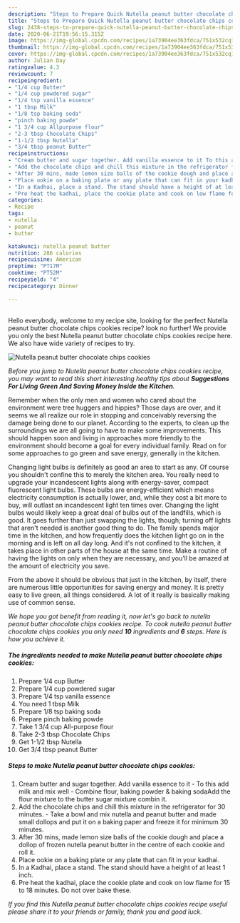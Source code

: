 ```yaml
---
description: "Steps to Prepare Quick Nutella peanut butter chocolate chips cookies"
title: "Steps to Prepare Quick Nutella peanut butter chocolate chips cookies"
slug: 2438-steps-to-prepare-quick-nutella-peanut-butter-chocolate-chips-cookies
date: 2020-06-21T19:56:15.315Z
image: https://img-global.cpcdn.com/recipes/1a73904ee363fdca/751x532cq70/nutella-peanut-butter-chocolate-chips-cookies-recipe-main-photo.jpg
thumbnail: https://img-global.cpcdn.com/recipes/1a73904ee363fdca/751x532cq70/nutella-peanut-butter-chocolate-chips-cookies-recipe-main-photo.jpg
cover: https://img-global.cpcdn.com/recipes/1a73904ee363fdca/751x532cq70/nutella-peanut-butter-chocolate-chips-cookies-recipe-main-photo.jpg
author: Julian Day
ratingvalue: 4.3
reviewcount: 7
recipeingredient:
- "1/4 cup Butter"
- "1/4 cup powdered sugar"
- "1/4 tsp vanilla essence"
- "1 tbsp Milk"
- "1/8 tsp baking soda"
- "pinch baking powde"
- "1 3/4 cup Allpurpose flour"
- "2-3 tbsp Chocolate Chips"
- "1-1/2 tbsp Nutella"
- "3/4 tbsp peanut Butter"
recipeinstructions:
- "Cream butter and sugar together. Add vanilla essence to it To this add milk and mix well Combine flour, baking powder &amp; baking sodaAdd the flour mixture to the butter sugar mixture combin it."
- "Add the chocolate chips and chill this mixture in the refrigerator for 30 minutes. Take a bowl and mix nutella and peanut butter and made small dollops and put it on a baking paper and freeze it for minimum 30 minutes."
- "After 30 mins, made lemon size balls of the cookie dough and place a dollop of frozen nutella peanut butter in the centre of each cookie and roll it."
- "Place ookie on a baking plate or any plate that can fit in your kadhai."
- "In a Kadhai, place a stand. The stand should have a height of at least 1 inch."
- "Pre heat the kadhai, place the cookie plate and cook on low flame for 15 to 18 minutes. Do not over bake these."
categories:
- Recipe
tags:
- nutella
- peanut
- butter

katakunci: nutella peanut butter 
nutrition: 286 calories
recipecuisine: American
preptime: "PT17M"
cooktime: "PT52M"
recipeyield: "4"
recipecategory: Dinner

---
```

<br>
Hello everybody, welcome to my recipe site, looking for the perfect Nutella peanut butter chocolate chips cookies recipe? look no further! We provide you only the best Nutella peanut butter chocolate chips cookies recipe here. We also have wide variety of recipes to try.
<br>


![Nutella peanut butter chocolate chips cookies](https://img-global.cpcdn.com/recipes/1a73904ee363fdca/751x532cq70/nutella-peanut-butter-chocolate-chips-cookies-recipe-main-photo.jpg)

<i>Before you jump to Nutella peanut butter chocolate chips cookies recipe, you may want to read this short interesting healthy tips about 
<strong>Suggestions For Living Green And Saving Money Inside the Kitchen</strong>.</i>
</br>

Remember when the only men and women who cared about the environment were tree huggers and hippies? Those days are over, and it seems we all realize our role in stopping and conceivably reversing the damage being done to our planet. According to the experts, to clean up the surroundings we are all going to have to make some improvements. This should happen soon and living in approaches more friendly to the environment should become a goal for every individual family. Read on for some approaches to go green and save energy, generally in the kitchen.

Changing light bulbs is definitely as good an area to start as any. Of course you shouldn't confine this to merely the kitchen area. You really need to upgrade your incandescent lights along with energy-saver, compact fluorescent light bulbs. These bulbs are energy-efficient which means electricity consumption is actually lower, and, while they cost a bit more to buy, will outlast an incandescent light ten times over. Changing the light bulbs would likely keep a great deal of bulbs out of the landfills, which is good. It goes further than just swapping the lights, though; turning off lights that aren't needed is another good thing to do. The family spends major time in the kitchen, and how frequently does the kitchen light go on in the morning and is left on all day long. And it's not confined to the kitchen, it takes place in other parts of the house at the same time. Make a routine of having the lights on only when they are necessary, and you'll be amazed at the amount of electricity you save.

From the above it should be obvious that just in the kitchen, by itself, there are numerous little opportunities for saving energy and money. It is pretty easy to live green, all things considered. A lot of it really is basically making use of common sense.


<i>We hope you got benefit from reading it, now let's go back to nutella peanut butter chocolate chips cookies recipe. To cook nutella peanut butter chocolate chips cookies you only need <strong>10</strong> ingredients and <strong>6</strong> steps. Here is how you achieve it.
</i>

##### The ingredients needed to make Nutella peanut butter chocolate chips cookies:

1. Prepare 1/4 cup Butter
1. Prepare 1/4 cup powdered sugar
1. Prepare 1/4 tsp vanilla essence
1. You need 1 tbsp Milk
1. Prepare 1/8 tsp baking soda
1. Prepare pinch baking powde
1. Take 1 3/4 cup All-purpose flour
1. Take 2-3 tbsp Chocolate Chips
1. Get 1-1/2 tbsp Nutella
1. Get 3/4 tbsp peanut Butter


##### Steps to make Nutella peanut butter chocolate chips cookies:

1. Cream butter and sugar together. Add vanilla essence to it - To this add milk and mix well - Combine flour, baking powder &amp; baking sodaAdd the flour mixture to the butter sugar mixture combin it.
1. Add the chocolate chips and chill this mixture in the refrigerator for 30 minutes. - Take a bowl and mix nutella and peanut butter and made small dollops and put it on a baking paper and freeze it for minimum 30 minutes.
1. After 30 mins, made lemon size balls of the cookie dough and place a dollop of frozen nutella peanut butter in the centre of each cookie and roll it.
1. Place ookie on a baking plate or any plate that can fit in your kadhai.
1. In a Kadhai, place a stand. The stand should have a height of at least 1 inch.
1. Pre heat the kadhai, place the cookie plate and cook on low flame for 15 to 18 minutes. Do not over bake these.


<i>If you find this Nutella peanut butter chocolate chips cookies recipe useful please share it to your friends or family, thank you and good luck.</i>
